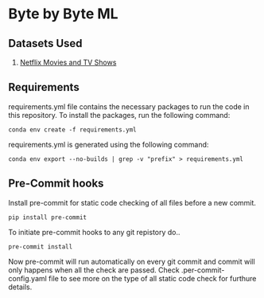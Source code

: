 # Byte by Byte ML

## Datasets Used
 1. [Netflix Movies and TV Shows](https://www.kaggle.com/shivamb/netflix-shows)

## Requirements
requirements.yml file contains the necessary packages to run the code in this repository. To install the packages, run the following command:
```
conda env create -f requirements.yml
```

requirements.yml is generated using the following command:
```
conda env export --no-builds | grep -v "prefix" > requirements.yml
```


## Pre-Commit hooks
Install pre-commit for static code checking of all files before a new commit.
```
pip install pre-commit
``` 
To initiate pre-commit hooks to any git repistory do..
```
pre-commit install
```
Now pre-commit will run automatically on every git commit and commit will only happens when all the check are passed. Check .per-commit-config.yaml file to see more on the type of all static code check for furthure details. 

